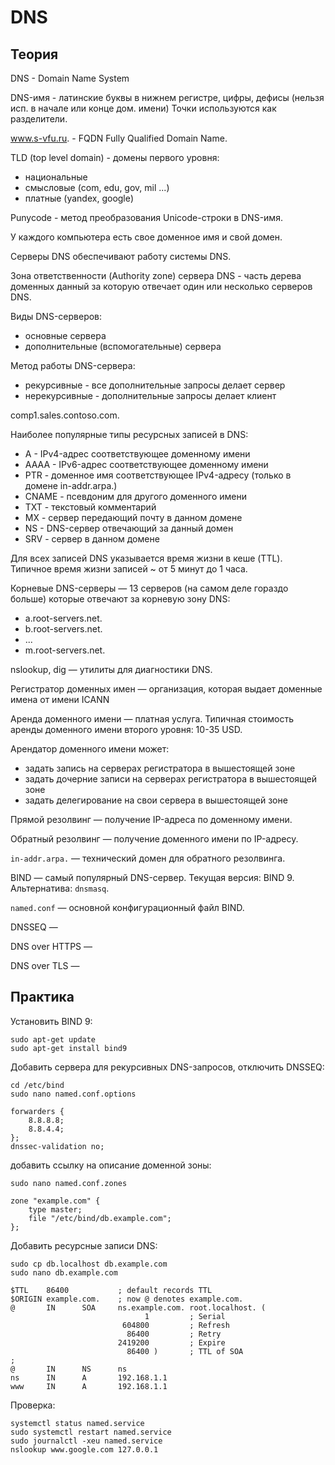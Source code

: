 # DNS

## Теория

DNS - Domain Name System

DNS-имя - латинские буквы в нижнем регистре, цифры, дефисы (нельзя исп. в начале или конце дом. имени)
Точки используются как разделители.

www.s-vfu.ru. - FQDN Fully Qualified Domain Name.

TLD (top level domain) - домены первого уровня:
- национальные
- смысловые (com, edu, gov, mil ...)
- платные (yandex, google)

Punycode - метод преобразования Unicode-строки в DNS-имя.

У каждого компьютера есть свое доменное имя и свой домен.

Серверы DNS обеспечивают работу системы DNS.

Зона ответственности (Authority zone) сервера DNS - часть дерева доменных данный за которую отвечает один или несколько серверов DNS.

Виды DNS-серверов:
- основные сервера
- дополнительные (вспомогательные) сервера

Метод работы DNS-сервера:
- рекурсивные - все дополнительные запросы делает сервер
- нерекурсивные - дополнительные запросы делает клиент

comp1.sales.contoso.com.

Наиболее популярные типы ресурсных записей в DNS:
- A - IPv4-адрес соответствующее доменному имени
- AAAA - IPv6-адрес соответствующее доменному имени
- PTR - доменное имя соответствующее IPv4-адресу (только в домене in-addr.arpa.)
- CNAME - псевдоним для другого доменного имени
- TXT - текстовый комментарий
- MX - сервер передающий почту в данном домене
- NS - DNS-сервер отвечающий за данный домен
- SRV - сервер в данном домене

Для всех записей DNS указывается время жизни в кеше (TTL). Типичное время жизни записей ~ от 5 минут до 1 часа.

Корневые DNS-серверы — 13 серверов (на самом деле гораздо больше) которые отвечают за корневую зону DNS:
- a.root-servers.net.
- b.root-servers.net.
- ...
- m.root-servers.net.

nslookup, dig — утилиты для диагностики DNS.

Регистратор доменных имен — организация, которая выдает доменные имена от имени ICANN

Аренда доменного имени — платная услуга. Типичная стоимость аренды доменного имени второго уровня: 10-35 USD.

Арендатор доменного имени может:
- задать запись на серверах регистратора в вышестоящей зоне
- задать дочерние записи на серверах регистратора в вышестоящей зоне
- задать делегирование на свои сервера в вышестоящей зоне

Прямой резолвинг — получение IP-адреса по доменному имени.

Обратный резолвинг — получение доменного имени по IP-адресу.

`in-addr.arpa.` — технический домен для обратного резолвинга.

BIND — самый популярный DNS-сервер. Текущая версия: BIND 9. Альтернатива: `dnsmasq`.

`named.conf` — основной конфигурационный файл BIND.

DNSSEQ — 

DNS over HTTPS — 

DNS over TLS — 

## Практика

Установить BIND 9:
```
sudo apt-get update
sudo apt-get install bind9
```

Добавить сервера для рекурсивных DNS-запросов, отключить DNSSEQ:

```
cd /etc/bind
sudo nano named.conf.options
```
```
forwarders {
    8.8.8.8;
    8.8.4.4;
};
dnssec-validation no;
```

добавить ссылку на описание доменной зоны:
```
sudo nano named.conf.zones
```
```
zone "example.com" {
    type master;
    file "/etc/bind/db.example.com";
};
```

Добавить ресурсные записи DNS:
```
sudo cp db.localhost db.example.com
sudo nano db.example.com
```
```
$TTL    86400           ; default records TTL
$ORIGIN example.com.    ; now @ denotes example.com.
@       IN      SOA     ns.example.com. root.localhost. (
                              1         ; Serial
                         604800         ; Refresh
                          86400         ; Retry
                        2419200         ; Expire
                          86400 )       ; TTL of SOA
;
@       IN      NS      ns
ns      IN      A       192.168.1.1
www     IN      A       192.168.1.1
```

Проверка:
```
systemctl status named.service
sudo systemctl restart named.service
sudo journalctl -xeu named.service
nslookup www.google.com 127.0.0.1
```
